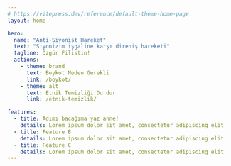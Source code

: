 ```yaml
---
# https://vitepress.dev/reference/default-theme-home-page
layout: home

hero:
  name: "Anti-Siyonist Hareket"
  text: "Siyonizim işgaline karşı direniş hareketi"
  tagline: Özgür Filistin!
  actions:
    - theme: brand
      text: Boykot Neden Gerekli
      link: /boykot/
    - theme: alt
      text: Etnik Temizliği Durdur
      link: /etnik-temizlik/

features:
  - title: Adımı bacağıma yaz anne!
    details: Lorem ipsum dolor sit amet, consectetur adipiscing elit
  - title: Feature B
    details: Lorem ipsum dolor sit amet, consectetur adipiscing elit
  - title: Feature C
    details: Lorem ipsum dolor sit amet, consectetur adipiscing elit
---
```


